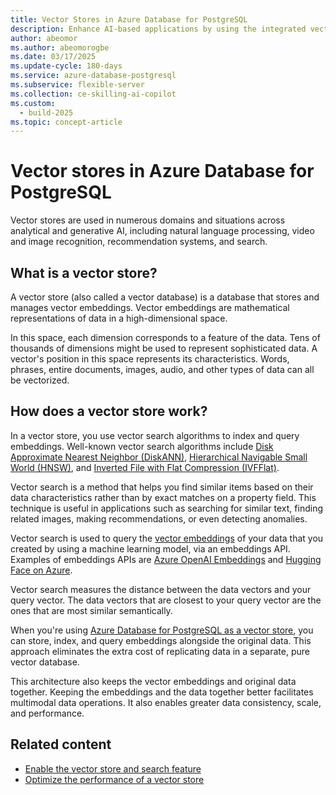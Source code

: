 ```yaml
---
title: Vector Stores in Azure Database for PostgreSQL
description: Enhance AI-based applications by using the integrated vector store functionality in Azure Database for PostgreSQL.
author: abeomor
ms.author: abeomorogbe
ms.date: 03/17/2025
ms.update-cycle: 180-days
ms.service: azure-database-postgresql
ms.subservice: flexible-server
ms.collection: ce-skilling-ai-copilot
ms.custom:
  - build-2025
ms.topic: concept-article
---
```


# Vector stores in Azure Database for PostgreSQL

Vector stores are used in numerous domains and situations across analytical and generative AI, including natural language processing, video and image recognition, recommendation systems, and search.

## What is a vector store?

A vector store (also called a vector database) is a database that stores and manages vector embeddings. Vector embeddings are mathematical representations of data in a high-dimensional space.

In this space, each dimension corresponds to a feature of the data. Tens of thousands of dimensions might be used to represent sophisticated data. A vector's position in this space represents its characteristics. Words, phrases, entire documents, images, audio, and other types of data can all be vectorized.

## How does a vector store work?

In a vector store, you use vector search algorithms to index and query embeddings. Well-known vector search algorithms include [Disk Approximate Nearest Neighbor (DiskANN)](how-to-optimize-performance-pgvector.md#disk-approximate-nearest-neighbor-diskann), [Hierarchical Navigable Small World (HNSW)](how-to-optimize-performance-pgvector.md#hierarchical-navigable-small-worlds-hnsw), and [Inverted File with Flat Compression (IVFFlat)](how-to-optimize-performance-pgvector.md#inverted-file-with-flat-compression-ivfflat).

Vector search is a method that helps you find similar items based on their data characteristics rather than by exact matches on a property field. This technique is useful in applications such as searching for similar text, finding related images, making recommendations, or even detecting anomalies.

Vector search is used to query the [vector embeddings](/azure/ai-services/openai/concepts/understand-embeddings) of your data that you created by using a machine learning model, via an embeddings API. Examples of embeddings APIs are [Azure OpenAI Embeddings](/azure/ai-services/openai/how-to/embeddings) and [Hugging Face on Azure](https://azure.microsoft.com/solutions/hugging-face-on-azure/).

Vector search measures the distance between the data vectors and your query vector. The data vectors that are closest to your query vector are the ones that are most similar semantically.

When you're using [Azure Database for PostgreSQL as a vector store](how-to-use-pgvector.md), you can store, index, and query embeddings alongside the original data. This approach eliminates the extra cost of replicating data in a separate, pure vector database.

This architecture also keeps the vector embeddings and original data together. Keeping the embeddings and the data together better facilitates multimodal data operations. It also enables greater data consistency, scale, and performance.

## Related content

- [Enable the vector store and search feature](how-to-use-pgvector.md)
- [Optimize the performance of a vector store](how-to-optimize-performance-pgvector.md)
